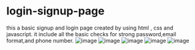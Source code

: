 # login-signup-page
this a basic signup and login page created by using html , css and javascript.
it include all the basic checks for strong password,email format,and phone number.
![image](https://github.com/kamlasafdar/login-signup-page/assets/158036461/dcaee5fb-da0a-4ebb-bf64-2de4e594eebc)
![image](https://github.com/kamlasafdar/login-signup-page/assets/158036461/ca6d6a08-c57d-486e-b3be-b0e72b793220)
![image](https://github.com/kamlasafdar/login-signup-page/assets/158036461/d26c842d-ad28-4e06-8f90-a7a435368de0)
![image](https://github.com/kamlasafdar/login-signup-page/assets/158036461/e35e0553-90a3-4704-8e91-fe77473ffef2)
![image](https://github.com/kamlasafdar/login-signup-page/assets/158036461/3a561d04-168b-4bb7-a475-67268b2ba82e)
